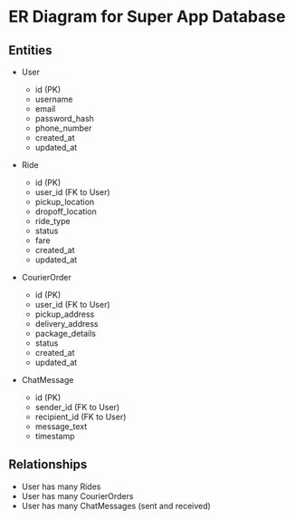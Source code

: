 # ER Diagram for Super App Database

## Entities

- User
  - id (PK)
  - username
  - email
  - password_hash
  - phone_number
  - created_at
  - updated_at

- Ride
  - id (PK)
  - user_id (FK to User)
  - pickup_location
  - dropoff_location
  - ride_type
  - status
  - fare
  - created_at
  - updated_at

- CourierOrder
  - id (PK)
  - user_id (FK to User)
  - pickup_address
  - delivery_address
  - package_details
  - status
  - created_at
  - updated_at

- ChatMessage
  - id (PK)
  - sender_id (FK to User)
  - recipient_id (FK to User)
  - message_text
  - timestamp

## Relationships

- User has many Rides
- User has many CourierOrders
- User has many ChatMessages (sent and received)
